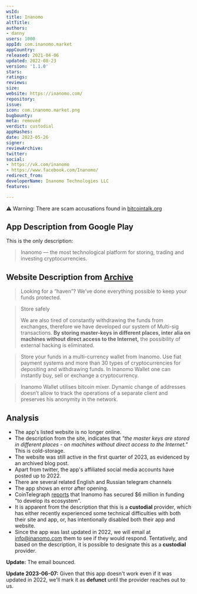 ```yaml
---
wsId: 
title: Inanomo
altTitle: 
authors:
- danny
users: 1000
appId: com.inanomo.market
appCountry: 
released: 2021-04-06
updated: 2022-08-23
version: '1.1.0'
stars: 
ratings: 
reviews: 
size: 
website: https://inanomo.com/
repository: 
issue: 
icon: com.inanomo.market.png
bugbounty: 
meta: removed
verdict: custodial
appHashes: 
date: 2023-05-26
signer: 
reviewArchive: 
twitter: 
social:
- https://vk.com/inanomo
- https://www.facebook.com/Inanomo/
redirect_from: 
developerName: Inanomo Technologies LLC
features: 

---
```


⚠️ Warning: There are scam accusations found in [bitcointalk.org](https://bitcointalk.org/index.php?topic=5364857.msg58147904#msg58147904)

## App Description from Google Play 

This is the only description:

> Inanomo — the most technological platform for storing, trading and investing cryptocurrencies.

## Website Description from [Archive](https://web.archive.org/web/20230317122357/https://inanomo.com/en) 

> Looking for a “haven”? We’ve done everything possible to keep your funds protected.

> Store safely
>
> We are also tired of constantly withdrawing the funds from exchanges, therefore we have developed our system of Multi-sig transactions. **By storing master-keys in different places, inter alia on machines without direct access to the Internet,** the possibility of external hacking is eliminated. 

> Store your funds in a multi-currency wallet from Inanomo. Use fiat payment systems and more than 30 types of cryptocurrencies for depositing and withdrawing funds. In Inanomo Wallet one can instantly buy, sell or exchange a cryptocurrency.

> Inanomo Wallet utilises bitcoin mixer. Dynamic change of addresses doesn’t allow to track the operations of a separate client and preserves his anonymity in the network.

## Analysis 

- The app's listed website is no longer online. 
- The description from the site, indicates that *"the master keys are stored in different places - on machines without direct access to the Internet."* This is cold-storage.
- The website was still active in the first quarter of 2023, as evidenced by an archived blog post.
- Apart from twitter, the app's affiliated social media accounts have posted up to 2022. 
- There are several related English and Russian telegram channels 
- The app shows an error after opening. 
- CoinTelegraph [reports](https://cointelegraph.com/press-releases/inanomo-secures-6m-in-funding-to-develop-innovative-metaverse-concept) that Inanomo has secured $6 million in funding "to develop its ecosystem".
- It is apparent from the description that this is a **custodial** provider, which has either recently experienced some technical difficulties with both their site and app, or, has intentionally disabled both their app and website. 
- Since the app was last updated in 2022, we will email at 	info@inanomo.com them to see if they would respond. Tentatively, and based on the description, it is possible to designate this as a **custodial** provider.

**Update:** The email bounced.

**Update 2023-06-07:** Given that this app doesn't work even if it was updated in 2022, we'll mark it as **defunct** until the provider reaches out to us.

